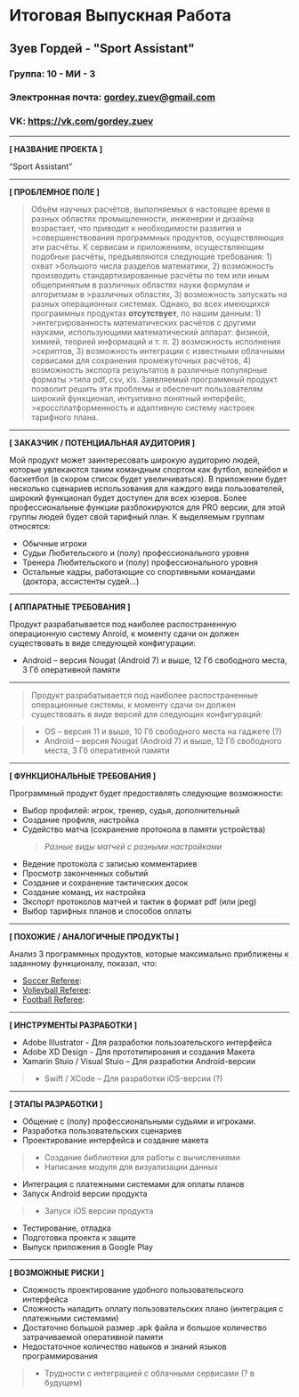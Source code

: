 # Итоговая Выпускная Работа
## Зуев Гордей - "Sport Assistant"


### Группа: 10 - МИ - 3
### Электронная почта: gordey.zuev@gmail.com
### VK: https://vk.com/gordey.zuev

---

**[ НАЗВАНИЕ ПРОЕКТА ]**

“Sport Assistant”

---
**[ ПРОБЛЕМНОЕ ПОЛЕ ]**

>Объём научных расчётов, выполняемых в настоящее время в разных областях промышленности, инженерии и дизайна возрастает, что приводит к необходимости развития и >совершенствования программных продуктов, осуществляющих эти расчёты. К сервисам и приложениям, осуществляющим подобные расчёты, предъявляются следующие требования: 1) охват >большого числа разделов математики, 2) возможность производить стандартизированные расчёты по тем или иным общепринятым в различных областях науки формулам и алгоритмам в >различных областях, 3) возможность запускать на разных операционных системах. Однако, во всех имеющихся программных продуктах **отсутствует**, по нашим данным: 1) >интегрированность математических расчётов с другими науками, использующими математический аппарат: физикой, химией, теорией информаций и т. п. 2) возможность исполнения >скриптов, 3) возможность интеграции с известными облачными сервисами для сохранения промежуточных расчётов, 4) возможность экспорта результатов в различные популярные форматы >типа pdf, csv, xls. Заявляемый программный продукт позволит решить эти проблемы и обеспечит пользователям широкий функционал, интуитивно понятный интерфейс, >кроссплатформенность и адаптивную систему настроек тарифного плана. 

---
**[ ЗАКАЗЧИК / ПОТЕНЦИАЛЬНАЯ АУДИТОРИЯ ]**

Мой продукт может заинтересовать широкую аудиторию людей, которые увлекаются таким командным спортом как футбол, волейбол и баскетбол (в скором список будет увеличиваться).
В приложении будет несколько сценариев использования для каждого вида пользователей, широкий функционал будет доступен для всех юзеров. Более профессиональные функции
разблокируются для PRO версии, для этой группы людей будет свой тарифный план. К выделяемым группам относятся:

* Обычные игроки
* Судьи Любительского и (полу) профессионального уровня
* Тренера Любительского и (полу) профессионального уровня
* Остальные кадры, работающие со спортивными командами (доктора, ассистенты судей...)

---
**[ АППАРАТНЫЕ ТРЕБОВАНИЯ ]** 

Продукт разрабатывается под наиболее распостраненную операционную систему Anroid, к моменту сдачи он должен существовать в виде следующей конфигурации:

* Android – версия Nougat (Android 7) и выше, 12 Гб свободного места, 3 Гб оперативной памяти

---

>Продукт разрабатывается под наиболее распостраненные операционные системы, к моменту сдачи он должен существовать в виде версий для следующих конфигураций:

>* OS – версия 11 и выше, 10 Гб свободного места на гаджете (?)
>* Android – версия Nougat (Android 7) и выше, 12 Гб свободного места, 3 Гб оперативной памяти

---
**[ ФУНКЦИОНАЛЬНЫЕ ТРЕБОВАНИЯ ]**

Программный продукт будет предоставлять следующие возможности:
* Выбор профилей: игрок, тренер, судья, дополнительный
* Создание профиля, настройка
* Судейство матча (сохранение протокола в памяти устройства)
    > *Разные виды матчей с разными настройками*
* Ведение протокола с записью комментариев
* Просмотр законченных событий
* Создание и сохранение тактических досок
* Создание команд, их настройка
* Экспорт протоколов матчей и тактик в формат pdf (или jpeg)
* Выбор тарифных планов и способов оплаты 

---
**[ ПОХОЖИЕ / АНАЛОГИЧНЫЕ ПРОДУКТЫ ]**

Анализ 3 программных продуктов, которые максимально приближены к заданному функционалу, показал, что:

* [Soccer Referee](https://play.google.com/store/apps/details?id=com.spinkeysoft.shingo&hl=ru): 
* [Volleyball Referee](https://play.google.com/store/apps/details?id=com.tonkar.volleyballreferee&hl=ru&showAllReviews=true):  
* [Football Referee](https://play.google.com/store/apps/details?id=com.jcarrolldev.footballreferee&hl=ru):

---
**[ ИНСТРУМЕНТЫ РАЗРАБОТКИ ]**

* Adobe Illustrator - Для разработки пользоательского интерфейса
* Adobe XD Design - Для прототипироания и создания Макета
* Xamarin Stuio / Visual Stuio – Для разработки Android-версии
>* Swift / XCode – Для разработки iOS-версии (?)

---
**[ ЭТАПЫ РАЗРАБОТКИ ]**

* Общение с (полу) профессиональными судьями и игроками.
* Разработка пользовательских сценариев
* Проектирование интерфейса и создание макета

>* Создание библиотеки для работы с вычислениями
>* Написание модуля для визуализации данных

* Интеграция с платежными системами для оплаты планов
* Запуск Android версии продукта
>* Запуск iOS версии продукта
* Тестирование, отладка
* Подготовка проекта к защите
* Выпуск приложения в Google Play
---
**[ ВОЗМОЖНЫЕ РИСКИ ]**

* Сложность проектирование удобного пользовательского интерфейса
* Сложность наладить оплату пользовательских плано (интеграция с платежными системами)
* Достаточно большой размер .apk файла и большое количество затрачиваемой оперативной памяти
* Недостаточное количество навыков и знаний языков программирования
>* Трудности с интеграцией с облачными сервисами (? в будущем)
